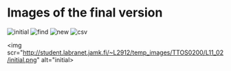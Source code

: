 # Images of the final version

![initial](http://student.labranet.jamk.fi/~L2912/temp_images/TTOS0200/L11_02/initial.png)
![find](http://student.labranet.jamk.fi/~L2912/temp_images/TTOS0200/L11_02/find.png)
![new](http://student.labranet.jamk.fi/~L2912/temp_images/TTOS0200/L11_02/new.png)
![csv](http://student.labranet.jamk.fi/~L2912/temp_images/TTOS0200/L11_02/csv.png)

<img scr="http://student.labranet.jamk.fi/~L2912/temp_images/TTOS0200/L11_02/initial.png" alt="initial>
